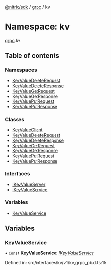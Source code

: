 [@nitric/sdk](../README.md) / [grpc](grpc.md) / kv

# Namespace: kv

[grpc](grpc.md).kv

## Table of contents

### Namespaces

- [KeyValueDeleteRequest](grpc.kv.keyvaluedeleterequest.md)
- [KeyValueDeleteResponse](grpc.kv.keyvaluedeleteresponse.md)
- [KeyValueGetRequest](grpc.kv.keyvaluegetrequest.md)
- [KeyValueGetResponse](grpc.kv.keyvaluegetresponse.md)
- [KeyValuePutRequest](grpc.kv.keyvalueputrequest.md)
- [KeyValuePutResponse](grpc.kv.keyvalueputresponse.md)

### Classes

- [KeyValueClient](../classes/grpc.kv.keyvalueclient.md)
- [KeyValueDeleteRequest](../classes/grpc.kv.keyvaluedeleterequest-1.md)
- [KeyValueDeleteResponse](../classes/grpc.kv.keyvaluedeleteresponse-1.md)
- [KeyValueGetRequest](../classes/grpc.kv.keyvaluegetrequest-1.md)
- [KeyValueGetResponse](../classes/grpc.kv.keyvaluegetresponse-1.md)
- [KeyValuePutRequest](../classes/grpc.kv.keyvalueputrequest-1.md)
- [KeyValuePutResponse](../classes/grpc.kv.keyvalueputresponse-1.md)

### Interfaces

- [IKeyValueServer](../interfaces/grpc.kv.ikeyvalueserver.md)
- [IKeyValueService](../interfaces/grpc.kv.ikeyvalueservice.md)

### Variables

- [KeyValueService](grpc.kv.md#keyvalueservice)

## Variables

### KeyValueService

• `Const` **KeyValueService**: [*IKeyValueService*](../interfaces/grpc.kv.ikeyvalueservice.md)

Defined in: src/interfaces/kv/v1/kv_grpc_pb.d.ts:15
